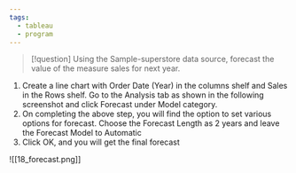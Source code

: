 ```yaml
---
tags:
  - tableau
  - program
---
```

>[!question] Using the Sample-superstore data source, forecast the value of the measure sales for next year.

1. Create a line chart with Order Date (Year) in the columns shelf and Sales in the Rows shelf. Go to the Analysis tab as shown in the following screenshot and click Forecast under Model category. 
2. On completing the above step, you will find the option to set various options for forecast. Choose the Forecast Length as 2 years and leave the Forecast Model to Automatic 
3. Click OK, and you will get the final forecast

![[18_forecast.png]]